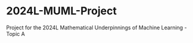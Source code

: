 # 2024L-MUML-Project
Project for the 2024L Mathematical Underpinnings of Machine Learning - Topic A
